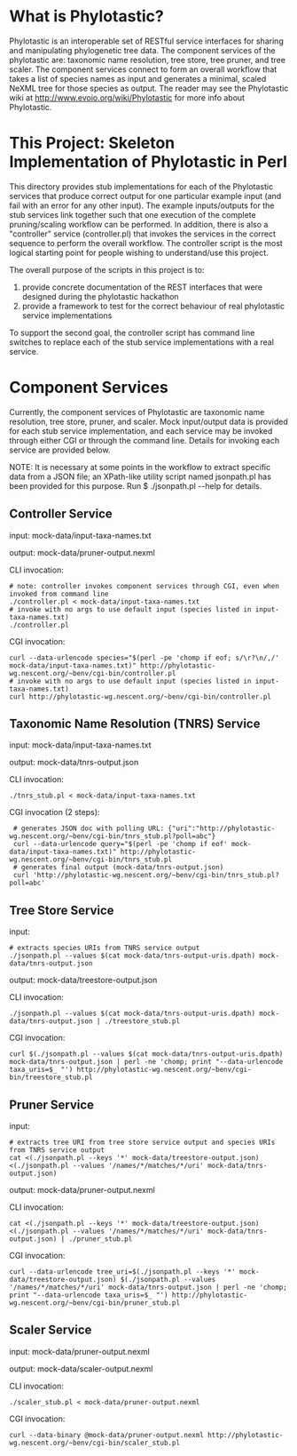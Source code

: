 # What is Phylotastic?

Phylotastic is an interoperable set of RESTful service interfaces for sharing and manipulating phylogenetic tree data.  The component services of the phylotastic are: taxonomic name resolution, tree store, tree pruner, and tree scaler. The component services connect to form an overall workflow that takes a list of species names as input and generates a minimal, scaled NeXML tree for those species as output. The reader may see the Phylotastic wiki at http://www.evoio.org/wiki/Phylotastic for more info about Phylotastic.

# This Project: Skeleton Implementation of Phylotastic in Perl

This directory provides stub implementations for each of the Phylotastic services that produce correct output for one particular example input (and fail with an error for any other input). The example inputs/outputs for the stub services link together such that one execution of the complete pruning/scaling workflow can be performed. In addition, there is also a "controller" service (controller.pl) that invokes the services in the correct sequence to perform the overall workflow. The controller script is the most logical starting point for people wishing to understand/use this project.

The overall purpose of the scripts in this project is to:

1. provide concrete documentation of the REST interfaces that were designed during the phylotastic hackathon
2. provide a framework to test for the correct behaviour of real phylotastic service implementations

To support the second goal, the controller script has command line switches to replace each of the stub service implementations with a real service.

# Component Services

Currently, the component services of Phylotastic are taxonomic name resolution, tree store, pruner, and scaler. Mock input/output data is provided for each stub service implementation, and each service may be invoked through either CGI or through the command line. Details for invoking each service are provided below. 

NOTE: It is necessary at some points in the workflow to extract specific data from a JSON file; an XPath-like utility script named jsonpath.pl has been provided for this purpose. Run $ ./jsonpath.pl --help for details.

## Controller Service

input: mock-data/input-taxa-names.txt

output: mock-data/pruner-output.nexml

CLI invocation:    

    # note: controller invokes component services through CGI, even when invoked from command line
    ./controller.pl < mock-data/input-taxa-names.txt
    # invoke with no args to use default input (species listed in input-taxa-names.txt)
    ./controller.pl

CGI invocation:    

    curl --data-urlencode species="$(perl -pe 'chomp if eof; s/\r?\n/,/' mock-data/input-taxa-names.txt)" http://phylotastic-wg.nescent.org/~benv/cgi-bin/controller.pl
    # invoke with no args to use default input (species listed in input-taxa-names.txt)
    curl http://phylotastic-wg.nescent.org/~benv/cgi-bin/controller.pl
                    
## Taxonomic Name Resolution (TNRS) Service

input: mock-data/input-taxa-names.txt

output: mock-data/tnrs-output.json 

CLI invocation: 

    ./tnrs_stub.pl < mock-data/input-taxa-names.txt

CGI invocation (2 steps):

     # generates JSON doc with polling URL: {"uri":"http://phylotastic-wg.nescent.org/~benv/cgi-bin/tnrs_stub.pl?poll=abc"}
     curl --data-urlencode query="$(perl -pe 'chomp if eof' mock-data/input-taxa-names.txt)" http://phylotastic-wg.nescent.org/~benv/cgi-bin/tnrs_stub.pl
     # generates final output (mock-data/tnrs-output.json)
     curl 'http://phylotastic-wg.nescent.org/~benv/cgi-bin/tnrs_stub.pl?poll=abc'

## Tree Store Service

input:

    # extracts species URIs from TNRS service output 
    ./jsonpath.pl --values $(cat mock-data/tnrs-output-uris.dpath) mock-data/tnrs-output.json 

output: mock-data/treestore-output.json

CLI invocation:

    ./jsonpath.pl --values $(cat mock-data/tnrs-output-uris.dpath) mock-data/tnrs-output.json | ./treestore_stub.pl

CGI invocation:

    curl $(./jsonpath.pl --values $(cat mock-data/tnrs-output-uris.dpath) mock-data/tnrs-output.json | perl -ne 'chomp; print "--data-urlencode taxa_uris=$_ "') http://phylotastic-wg.nescent.org/~benv/cgi-bin/treestore_stub.pl

## Pruner Service

input:

    # extracts tree URI from tree store service output and species URIs from TNRS service output
    cat <(./jsonpath.pl --keys '*' mock-data/treestore-output.json) <(./jsonpath.pl --values '/names/*/matches/*/uri' mock-data/tnrs-output.json)

output: mock-data/pruner-output.nexml

CLI invocation:

    cat <(./jsonpath.pl --keys '*' mock-data/treestore-output.json) <(./jsonpath.pl --values '/names/*/matches/*/uri' mock-data/tnrs-output.json) | ./pruner_stub.pl

CGI invocation:

    curl --data-urlencode tree_uri=$(./jsonpath.pl --keys '*' mock-data/treestore-output.json) $(./jsonpath.pl --values '/names/*/matches/*/uri' mock-data/tnrs-output.json | perl -ne 'chomp; print "--data-urlencode taxa_uris=$_ "') http://phylotastic-wg.nescent.org/~benv/cgi-bin/pruner_stub.pl

## Scaler Service

input: mock-data/pruner-output.nexml

output: mock-data/scaler-output.nexml

CLI invocation:

    ./scaler_stub.pl < mock-data/pruner-output.nexml

CGI invocation:

    curl --data-binary @mock-data/pruner-output.nexml http://phylotastic-wg.nescent.org/~benv/cgi-bin/scaler_stub.pl

